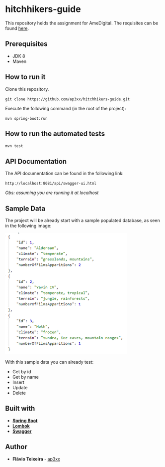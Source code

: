 # hitchhikers-guide

This repository helds the assignment for AmeDigital. The requisites can be found [here](https://github.com/AmeDigital/challenge-back-end).

## Prerequisites

* JDK 8
* Maven

## How to run it

Clone this repository.

`git clone https://github.com/ap3xx/hitchhikers-guide.git`

Execute the following command (in the root of the project):

`mvn spring-boot:run`

## How to run the automated tests

`mvn test`

## API Documentation

The API documentation can be found in the following link:

`http://localhost:8081/api/swagger-ui.html`

_Obs: assuming you are running it at localhost_

## Sample Data

The project will be already start with a sample populated database, as seen in the following image:

![sample](./doc/sample.png)

With this sample data you can already test:

* Get by id
* Get by name
* Insert
* Update
* Delete

## Built with

* [**Spring Boot**](https://spring.io/projects/spring-boot)
* [**Lombok**](https://projectlombok.org/)
* [**Swagger**](https://swagger.io/)

## Author

* **Flávio Teixeira** - [ap3xx](https://github.com/ap3xx)